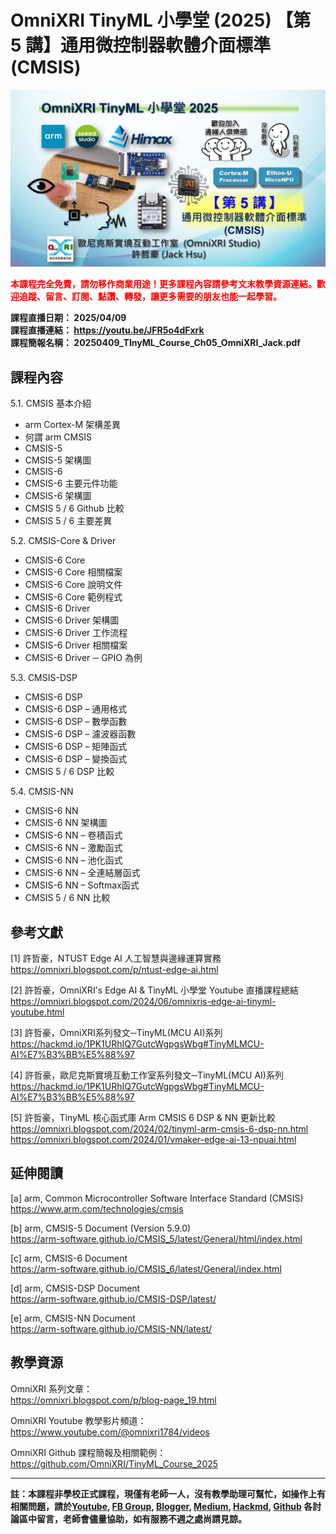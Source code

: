# OmniXRI TinyML 小學堂 (2025) 【第 5 講】通用微控制器軟體介面標準(CMSIS)

<img src="https://raw.githubusercontent.com/OmniXRI/TinyML_Course_2025/refs/heads/main/images/2025_TinyML%E5%B0%8F%E5%AD%B8%E5%A0%82%E8%AA%B2%E7%A8%8B%E7%9B%B4%E6%92%AD%E5%9C%96%E7%A4%BA_Ch5.JPG" alt="" width="640">  

<span style="color:#FF0000;">**本課程完全免費，請勿移作商業用途！更多課程內容請參考文末教學資源連結。歡迎追蹤、留言、訂閱、點讚、轉發，讓更多需要的朋友也能一起學習。**</span>

**課程直播日期： 2025/04/09**   
**課程直播連結： https://youtu.be/JFR5o4dFxrk**  
**課程簡報名稱： 20250409_TInyML_Course_Ch05_OmniXRI_Jack.pdf**  

## 課程內容

5.1. CMSIS 基本介紹  
* arm Cortex-M 架構差異  
* 何謂 arm CMSIS  
* CMSIS-5  
* CMSIS-5 架構圖  
* CMSIS-6  
* CMSIS-6 主要元件功能  
* CMSIS-6 架構圖  
* CMSIS 5 / 6 Github 比較  
* CMSIS 5 / 6 主要差異  

5.2. CMSIS-Core & Driver  
* CMSIS-6 Core  
* CMSIS-6 Core 相關檔案  
* CMSIS-6 Core 說明文件  
* CMSIS-6 Core 範例程式  
* CMSIS-6 Driver  
* CMSIS-6 Driver 架構圖  
* CMSIS-6 Driver 工作流程  
* CMSIS-6 Driver 相關檔案  
* CMSIS-6 Driver ─ GPIO 為例  

5.3. CMSIS-DSP  
* CMSIS-6 DSP  
* CMSIS-6 DSP – 通用格式  
* CMSIS-6 DSP – 數學函數  
* CMSIS-6 DSP – 濾波器函數  
* CMSIS-6 DSP – 矩陣函式  
* CMSIS-6 DSP – 變換函式  
* CMSIS 5 / 6 DSP 比較  

5.4. CMSIS-NN  
* CMSIS-6 NN  
* CMSIS-6 NN 架構圖  
* CMSIS-6 NN – 卷積函式   
* CMSIS-6 NN –  激勵函式  
* CMSIS-6 NN –  池化函式  
* CMSIS-6 NN –  全連結層函式  
* CMSIS-6 NN –  Softmax函式  
* CMSIS 5 / 6 NN 比較  

## 參考文獻

[1] 許哲豪，NTUST Edge AI 人工智慧與邊緣運算實務  
https://omnixri.blogspot.com/p/ntust-edge-ai.html  

[2] 許哲豪，OmniXRI's Edge AI & TinyML 小學堂 Youtube 直播課程總結  
https://omnixri.blogspot.com/2024/06/omnixris-edge-ai-tinyml-youtube.html  

[3] 許哲豪，OmniXRI系列發文─TinyML(MCU AI)系列  
https://hackmd.io/1PK1URhIQ7GutcWgpgsWbg#TinyMLMCU-AI%E7%B3%BB%E5%88%97  

[4] 許哲豪，歐尼克斯實境互動工作室系列發文─TinyML(MCU AI)系列  
https://hackmd.io/1PK1URhIQ7GutcWgpgsWbg#TinyMLMCU-AI%E7%B3%BB%E5%88%97  

[5] 許哲豪，TinyML 核心函式庫 Arm CMSIS 6 DSP & NN 更新比較
https://omnixri.blogspot.com/2024/02/tinyml-arm-cmsis-6-dsp-nn.html
https://omnixri.blogspot.com/2024/01/vmaker-edge-ai-13-npuai.html  

## 延伸閱讀  

[a] arm, Common Microcontroller Software Interface Standard (CMSIS)  
https://www.arm.com/technologies/cmsis  

[b] arm, CMSIS-5 Document (Version 5.9.0)  
https://arm-software.github.io/CMSIS_5/latest/General/html/index.html  

[c] arm, CMSIS-6 Document  
https://arm-software.github.io/CMSIS_6/latest/General/index.html  

[d] arm, CMSIS-DSP Document  
https://arm-software.github.io/CMSIS-DSP/latest/  

[e] arm, CMSIS-NN Document  
https://arm-software.github.io/CMSIS-NN/latest/  

## 教學資源

OmniXRI 系列文章：  
https://omnixri.blogspot.com/p/blog-page_19.html  

OmniXRI Youtube 教學影片頻道：  
https://www.youtube.com/@omnixri1784/videos  

OmniXRI Github 課程簡報及相關範例：  
https://github.com/OmniXRI/TinyML_Course_2025

---
**註：本課程非學校正式課程，現僅有老師一人，沒有教學助理可幫忙，如操作上有相關問題，請於[Youtube](https://www.youtube.com/@omnixri1784/featured), [FB Group](https://www.facebook.com/groups/edgeaitw), [Blogger](https://omnixri.blogspot.com/), [Medium](https://omnixri.medium.com/), [Hackmd](https://hackmd.io/@OmniXRI-Jack), [Github](https://github.com/OmniXRI) 各討論區中留言，老師會儘量協助，如有服務不週之處尚請見諒。**

